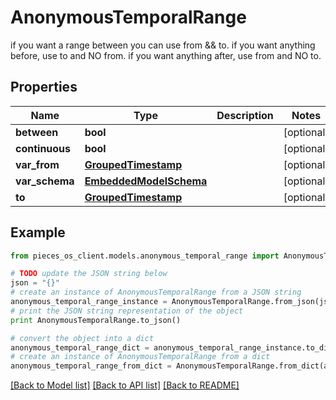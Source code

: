 # AnonymousTemporalRange

if you want a range between you can use from && to.  if you want anything before, use to and NO from.  if you want anything after, use from and NO to.

## Properties
Name | Type | Description | Notes
------------ | ------------- | ------------- | -------------
**between** | **bool** |  | [optional] 
**continuous** | **bool** |  | [optional] 
**var_from** | [**GroupedTimestamp**](GroupedTimestamp.md) |  | [optional] 
**var_schema** | [**EmbeddedModelSchema**](EmbeddedModelSchema.md) |  | [optional] 
**to** | [**GroupedTimestamp**](GroupedTimestamp.md) |  | [optional] 

## Example

```python
from pieces_os_client.models.anonymous_temporal_range import AnonymousTemporalRange

# TODO update the JSON string below
json = "{}"
# create an instance of AnonymousTemporalRange from a JSON string
anonymous_temporal_range_instance = AnonymousTemporalRange.from_json(json)
# print the JSON string representation of the object
print AnonymousTemporalRange.to_json()

# convert the object into a dict
anonymous_temporal_range_dict = anonymous_temporal_range_instance.to_dict()
# create an instance of AnonymousTemporalRange from a dict
anonymous_temporal_range_from_dict = AnonymousTemporalRange.from_dict(anonymous_temporal_range_dict)
```
[[Back to Model list]](../README.md#documentation-for-models) [[Back to API list]](../README.md#documentation-for-api-endpoints) [[Back to README]](../README.md)


